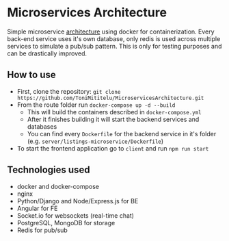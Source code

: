 # Microservices Architecture

Simple microservice [architecture](https://drive.google.com/file/d/1Gkxu3mlmp_DR4W0LpoU_Jtofd9rPJVjV/view?usp=sharing) using docker for containerization. Every back-end service uses it's own database, only redis is used across multiple services to simulate a pub/sub pattern. This is only for testing purposes and can be drastically improved.

## How to use
* First, clone the repository: `git clone https://github.com/ToniMititelu/MicroservicesArchitecture.git`
* From the route folder run `docker-compose up -d --build`
	* This will build the containers described in `docker-compose.yml` 
	* After it finishes building it will start the backend services and databases
	* You can find every `Dockerfile` for the backend service in it's folder (e.g. `server/listings-microservice/Dockerfile`)
* To start the frontend application go to `client` and run `npm run start`

## Technologies used
* docker and docker-compose
* nginx
* Python/Django and Node/Express.js for BE
* Angular for FE
* Socket.io for websockets (real-time chat)
* PostgreSQL, MongoDB for storage
* Redis for pub/sub 